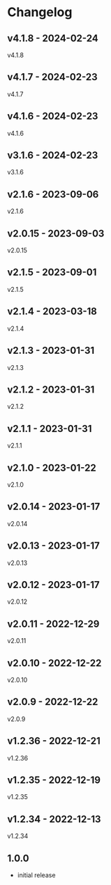 # Changelog

## v4.1.8 - 2024-02-24

v4.1.8

## v4.1.7 - 2024-02-23

v4.1.7

## v4.1.6 - 2024-02-23

v4.1.6

## v3.1.6 - 2024-02-23

v3.1.6

## v2.1.6 - 2023-09-06

v2.1.6

## v2.0.15 - 2023-09-03

v2.0.15

## v2.1.5 - 2023-09-01

v2.1.5

## v2.1.4 - 2023-03-18

v2.1.4

## v2.1.3 - 2023-01-31

v2.1.3

## v2.1.2 - 2023-01-31

v2.1.2

## v2.1.1 - 2023-01-31

v2.1.1

## v2.1.0 - 2023-01-22

v2.1.0

## v2.0.14 - 2023-01-17

v2.0.14

## v2.0.13 - 2023-01-17

v2.0.13

## v2.0.12 - 2023-01-17

v2.0.12

## v2.0.11 - 2022-12-29

v2.0.11

## v2.0.10 - 2022-12-22

v2.0.10

## v2.0.9 - 2022-12-22

v2.0.9

## v1.2.36 - 2022-12-21

v1.2.36

## v1.2.35 - 2022-12-19

v1.2.35

## v1.2.34 - 2022-12-13

v1.2.34

## 1.0.0

- initial release
